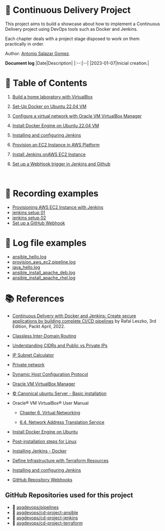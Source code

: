 # :book: Continuous Delivery Project

This project aims to build a showcase about how to implement a Continuous Delivery project using DevOps tools such as Docker and Jenkins.

Each chapter deals with a project stage disposed to work on them practically in order.

Author: [Antonio Salazar Gomez](mailto:antonio.salazar@ymail.com). 

**Document log**
|Date|Description|
|:--:|--|
|2023-01-07|Inicial creation.|


# :bookmark_tabs: Table of Contents

1. [Build a home laboratory with VirtualBox](01_build_home_lab/README.md)

2. [Set-Up Docker on Ubuntu 22.04 VM](02_create_vm_with_ubuntu2204/README.md)

3. [Configure a virtual network with Oracle VM VirtualBox Manager](03_configure_virtual_network/README.md)

4. [Install Docker Engine on Ubuntu 22.04 VM](04_setup_docker_on_ubuntu_vm/README.md)

5. [Installing and configuring Jenkins](05_jenkins/README.md)

6. [Provision an EC2 Instance in AWS Platform](06_terraform/README.md)

7. [Install Jenkins onAWS EC2 Instance](07_install_jenkins_on_aws_ec2/README.md) 

8. [Set up a WebHook trigger in Jenkins and Github ](08_webhook_setup/README.md)


<br/>


# :movie_camera: Recording examples
- [Provisioning AWS EC2 Instance with Jenkins](https://youtu.be/HOLtCd-BaNo)
- [jenkins setup 01](https://youtu.be/Wmkua_rMEa0)
- [jenkins setup 02](https://youtu.be/COMh0HkeFoo)
- [Set up a GitHub Webhook](https://youtu.be/VRUgmVWLQxA)

# :page_facing_up: Log file examples
- [ansible_hello.log](logs/ansible_hello.log)
- [provision_aws_ec2.pipeline.log](logs/provision_aws_ec2.pipeline.log)
- [java_hello.log](logs/java_hello.log)
- [ansible_install_apache_deb.log](logs/ansible_install_apache_deb.log)
- [ansible_install_apache_rhel.log](logs/ansible_install_apache_rhel.log)


# :books: References
- [Continuous Delivery with Docker and Jenkins: Create secure applications by building complete CI/CD pipelines](https://www.amazon.com/Continuous-Delivery-Docker-Jenkins-applications/dp/1803237481/ref=sr_1_1?crid=1OSJON094TQHQ&keywords=Continuous+Delivery+with+Docker+and+Jenkins&qid=1672720718&s=books&sprefix=continuous+delivery+with+docker+and+jenkins%2Cstripbooks-intl-ship%2C113&sr=1-1&ufe=app_do%3Aamzn1.fos.006c50ae-5d4c-4777-9bc0-4513d670b6bc) by Rafal Leszko, 3rd Edition, Packt April, 2022.

- [Classless Inter-Domain Routing](https://en.wikipedia.org/wiki/Classless_Inter-Domain_Routing)

- [Understanding CIDRs and Public vs Private IPs](https://dzone.com/articles/understanding-cidrs-classless-inter-domain-routing)

- [IP Subnet Calculator](https://www.calculator.net/ip-subnet-calculator.html)

- [Private network](https://en.wikipedia.org/wiki/Private_network)

- [Dynamic Host Configuration Protocol](https://en.wikipedia.org/wiki/Dynamic_Host_Configuration_Protocol)

- [Oracle VM VirtualBox Manager](https://www.virtualbox.org)

- [:copyright: Canonical ubuntu Server - Basic installation](https://ubuntu.com/server/docs/installation)

- Oracle® VM VirtualBox® User Manual
  
  - [Chapter 6. Virtual Networking](https://www.virtualbox.org/manual/UserManual.html#networkingdetails)
  
  - [6.4. Network Address Translation Service](https://www.virtualbox.org/manual/UserManual.html#network_nat)

- [Install Docker Engine on Ubuntu](http://docs.docker.com/engine/install/ubuntu/)

- [Post-installation steps for Linux](https://docs.docker.com/engine/install/linux-postinstall/)
 
- [Installing Jenkins - Docker](https://www.jenkins.io/doc/book/installing/docker/)

- [Define Infrastructure with Terraform Resources](https://developer.hashicorp.com/terraform/tutorials/configuration-language/resource?in=terraform%2Fconfiguration-language)

- [Installing and configuring Jenkins](https://www.jenkins.io/doc/tutorials/tutorial-for-installing-jenkins-on-AWS/#installing-and-configuring-jenkins)

- [GitHub Repository Webhooks](https://ngrok.com/docs/integrations/github/webhooks)



## GitHub Repositories used for this project
- :link: [asgdevops/pipelines](https://github.com/asgdevops/pipelines)
- :link: [asgdevops/cd-project-ansible](https://github.com/asgdevops/cd-project-ansible)
- :link: [asgdevops/cd-project-jenkins](https://github.com/asgdevops/cd-project-jenkins)
- :link: [asgdevops/cd-project-terraform](https://github.com/asgdevops/cd-project-terraform)


